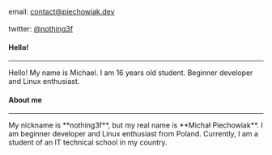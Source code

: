email: <a href="mailto:contact@piechowiak.dev">contact@piechowiak.dev</a><br><br>twitter: <a href="https://twitter.com/nothing3f">@nothing3f</a>


#### Hello!
<hr>
Hello! My name is Michael. I am 16 years old student. Beginner developer and Linux enthusiast.

#### About me
<hr>
My nickname is **nothing3f**, but my real name is **Michał Piechowiak**.
I am beginner developer and Linux enthusiast from Poland.
Currently, I am a student of an IT technical school in my country.
